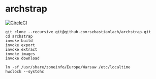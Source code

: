 # archstrap

[![CircleCI](https://circleci.com/gh/sebastianlach/archstrap/tree/master.svg?style=svg)](https://circleci.com/gh/sebastianlach/archstrap/tree/master)

```shell
git clone --recursive git@github.com:sebastianlach/archstrap.git
cd archstrap
invoke build
invoke export
invoke extract
invoke images
invoke download
```

```shell
ln -sf /usr/share/zoneinfo/Europe/Warsaw /etc/localtime
hwclock --systohc
```
